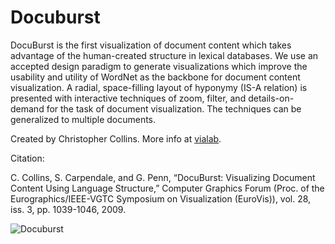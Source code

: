 # Docuburst

DocuBurst is the first visualization of document content which takes advantage of the human-created structure in lexical databases. We use an accepted design paradigm to generate visualizations which improve the usability and utility of WordNet as the backbone for document content visualization. A radial, space-filling layout of hyponymy (IS-A relation) is presented with interactive techniques of zoom, filter, and details-on-demand for the task of document visualization. The techniques can be generalized to multiple documents.

Created by Christopher Collins. More info at [vialab](http://vialab.science.uoit.ca/portfolio/docuburst).

Citation: 

C. Collins, S. Carpendale, and G. Penn, “DocuBurst: Visualizing Document Content Using Language Structure,” Computer Graphics Forum (Proc. of the Eurographics/IEEE-VGTC Symposium on Visualization (EuroVis)), vol. 28, iss. 3, pp. 1039-1046, 2009. 

![Docuburst](http://vialab.science.uoit.ca/wp-content/uploads/2011/12/docuburst_idea_search_pl1.png)


